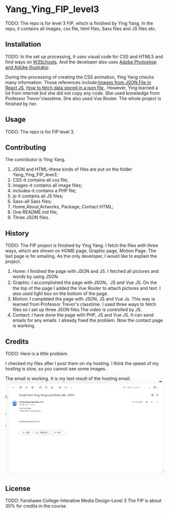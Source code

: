 # Yang_Ying_FIP_level3

TODO: The repo is for level 3 FIP, which is finished by Ying Yang. In the repo, it contains all images, css file, html files, Sass files and JS files etc. 

## Installation
TODO: In the set up processing, it uses visual code for CSS and HTML5 and find ways on [W3Schools](https://www.w3schools.com/). 
And the developer also uses [Adobe Photoshop and Adobe Illustrator](https://www.adobe.com/ca_fr/).

During the processing of creating the CSS animation, Ying Yang checks many information. Those references include:[Images from JSON File in React JS](https://www.youtube.com/watch?v=NWG1Ygt1k1k&t=398s), [How to fetch data stored in a json file ](https://www.youtube.com/watch?v=o6bLYYStZss&t=35s). However, Ying learned a lot from internet but she did not copy any code. She used knowledge from Professor Trevor'classtime. She also used Vue Router. The whole project is finished by her.
## Usage
TODO: The repo is for FIP level 3. 

## Contributing
The contributor is Ying Yang.
1. JSON and HTML-these kinds of files are put on the folder Yang_Ying_FIP_leve3;
2. CSS-it contains all css file;
3. images-it contains all image files;
4. includes-it contains a PHP file;
5. js-it contains all JS files;
6. Sass-all Sass files;
7. Home,About,Artworks, Package, Contact HTML;
8. One README.md file;
9. Three JSON files.

## History
TODO: 
The FIP project is finished by Ying Yang. I fetch the files with three ways, which are shown on HOME page, Graphic page, Motion Page. The last page is for emailing. As the only developer, I would like to explain the project.
1. Home: I finished the page with JSON and JS. I fetched all pictures and words by using JSON.
2. Graphic: I accomplished the page with JSON，JS and Vue JS. On the the top of the page I added the Vue Router to attach pictures and text. I also used light box on the bottom of the page. 
3. Motion: I completed the page with JSON, JS and Vue Js. This way is learned from Professor Trevor's classtime. I used three ways to fetch files so I set up three JSON files.The video is controlled by JS. 
4. Contact: I have done the page with PHP, JS and Vue JS. It can send emails for any emails. I already fixed the problem. Now the contact page is working.


## Credits
TODO:  Here is a little problem.
 
 I checked my files after I post them on my hosting. I think the speed of my hosting is slow, so you cannot see some images.

The email is working. It is my test result of the hosting email.
![iamge](https://github.com/yingyang0729/Yang_Ying_FIP_LEVEL3/blob/main/pictures/Screenshot%202022-12-02%20153740.png)

## License
TODO: Fanshawe College-Interative Media Design-Level 3 The FIP is about 30% for credits in the course.

